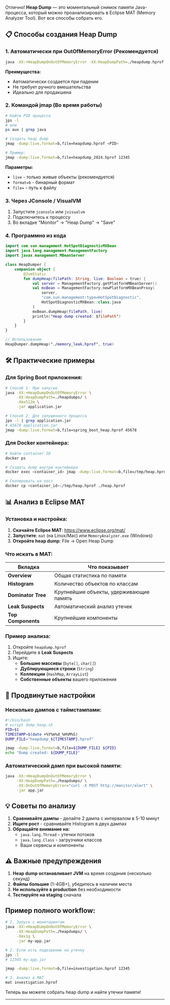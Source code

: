 Отлично! **Heap Dump** — это моментальный снимок памяти Java-процесса, который можно проанализировать в Eclipse MAT (Memory Analyzer Tool). Вот все способы собрать его.

## 📋 Способы создания Heap Dump

### 1. **Автоматически при OutOfMemoryError (Рекомендуется)**
```bash
java -XX:+HeapDumpOnOutOfMemoryError -XX:HeapDumpPath=./heapdump.hprof -jar your-app.jar
```
**Преимущества:**
- Автоматически создается при падении
- Не требует ручного вмешательства
- Идеально для продакшена

### 2. **Командой jmap (Во время работы)**
```bash
# Найти PID процесса
jps -l
# или
ps aux | grep java

# Создать heap dump
jmap -dump:live,format=b,file=heapdump.hprof <PID>

# Пример:
jmap -dump:live,format=b,file=heapdump_2024.hprof 12345
```
**Параметры:**
- `live` - только живые объекты (рекомендуется)
- `format=b` - бинарный формат
- `file=` - путь к файлу

### 3. **Через JConsole / VisualVM**
1. Запустите `jconsole` или `jvisualvm`
2. Подключитесь к процессу
3. Во вкладке "Monitor" → "Heap Dump" → "Save"

### 4. **Программно из кода**
```kotlin
import com.sun.management.HotSpotDiagnosticMXBean
import java.lang.management.ManagementFactory
import javax.management.MBeanServer

class HeapDumper {
    companion object {
        @JvmStatic
        fun dumpHeap(filePath: String, live: Boolean = true) {
            val server = ManagementFactory.getPlatformMBeanServer()
            val mxBean = ManagementFactory.newPlatformMXBeanProxy(
                server,
                "com.sun.management:type=HotSpotDiagnostic",
                HotSpotDiagnosticMXBean::class.java
            )
            mxBean.dumpHeap(filePath, live)
            println("Heap dump created: $filePath")
        }
    }
}

// Использование
HeapDumper.dumpHeap("./memory_leak.hprof", true)
```

## 🛠️ Практические примеры

### Для Spring Boot приложения:
```bash
# Способ 1: При запуске
java -XX:+HeapDumpOnOutOfMemoryError \
     -XX:HeapDumpPath=./heapdumps/ \
     -Xmx512m \
     -jar application.jar

# Способ 2: Для запущенного процесса
jps -l | grep application.jar
# 45678 application.jar
jmap -dump:live,format=b,file=spring_boot_heap.hprof 45678
```

### Для Docker контейнера:
```bash
# Найти container ID
docker ps

# Создать dump внутри контейнера
docker exec <container_id> jmap -dump:live,format=b,file=/tmp/heap.hprof 1

# Скопировать на хост
docker cp <container_id>:/tmp/heap.hprof ./heap.hprof
```

## 📊 Анализ в Eclipse MAT

### Установка и настройка:
1. **Скачайте Eclipse MAT**: https://www.eclipse.org/mat/
2. **Запустите**: `mat` (на Linux/Mac) или `MemoryAnalyzer.exe` (Windows)
3. **Откройте heap dump**: File → Open Heap Dump

### Что искать в MAT:

| Вкладка | Что показывает |
|---------|----------------|
| **Overview** | Общая статистика по памяти |
| **Histogram** | Количество объектов по классам |
| **Dominator Tree** | Крупнейшие объекты, удерживающие память |
| **Leak Suspects** | Автоматический анализ утечек |
| **Top Components** | Крупнейшие компоненты |

### Пример анализа:
1. Откройте `heapdump.hprof`
2. Перейдите в **Leak Suspects**
3. Ищите:
    - **Большие массивы** (`byte[]`, `char[]`)
    - **Дублирующиеся строки** (`String`)
    - **Коллекции** (`HashMap`, `ArrayList`)
    - **Собственные объекты** вашего приложения

## 🚀 Продвинутые настройки

### Несколько дампов с таймстампами:
```bash
#!/bin/bash
# script dump_heap.sh
PID=$1
TIMESTAMP=$(date +%Y%m%d_%H%M%S)
DUMP_FILE="heapdump_${TIMESTAMP}.hprof"

jmap -dump:live,format=b,file=${DUMP_FILE} ${PID}
echo "Dump created: ${DUMP_FILE}"
```

### Автоматический дамп при высокой памяти:
```bash
java -XX:+HeapDumpOnOutOfMemoryError \
     -XX:HeapDumpPath=./heapdumps/ \
     -XX:OnOutOfMemoryError="curl -X POST http://monitor/alert" \
     -jar app.jar
```

## 💡 Советы по анализу

1. **Сравнивайте дампы** - делайте 2 дампа с интервалом в 5-10 минут
2. **Ищите рост** - сравнивайте Histogram в двух дампах
3. **Обращайте внимание на:**
    - `java.lang.Thread` - утечки потоков
    - `java.lang.Class` - загрузчики классов
    - Ваши сервисы и компоненты

## ⚠️ Важные предупреждения

1. **Heap dump останавливает JVM** на время создания (несколько секунд)
2. **Файлы большие** (1-4GB+), убедитесь в наличии места
3. **Не используйте в production** без необходимости
4. **Тестируйте на staging** сначала

## Пример полного workflow:

```bash
# 1. Запуск с мониторингом
java -XX:+HeapDumpOnOutOfMemoryError \
     -XX:HeapDumpPath=./heapdumps/ \
     -Xmx1g \
     -jar my-app.jar

# 2. Если есть подозрение на утечку
jps -l
# 12345 my-app.jar

jmap -dump:live,format=b,file=investigation.hprof 12345

# 3. Анализ в MAT
mat investigation.hprof
```

Теперь вы можете собрать heap dump и найти утечки памяти!

---

